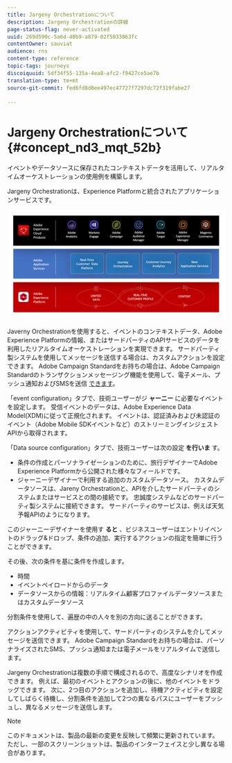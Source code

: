 ```yaml
---
title: Jargeny Orchestrationについて
description: Jargeny Orchestrationの詳細
page-status-flag: never-activated
uuid: 269d590c-5a6d-40b9-a879-02f5033863fc
contentOwner: sauviat
audience: rns
content-type: reference
topic-tags: journeys
discoiquuid: 5df34f55-135a-4ea8-afc2-f9427ce5ae7b
translation-type: tm+mt
source-git-commit: fed6fd8d8ee497ec47727f7297dc72f319fabe27

---
```



# Jargeny Orchestrationについて{#concept_nd3_mqt_52b}

イベントやデータソースに保存されたコンテキストデータを活用して、リアルタイムオーケストレーションの使用例を構築します。

Jargeny Orchestrationは、Experience Platformと統合されたアプリケーションサービスです。

![](../assets/journeydiagram.png)

Javerny Orchestrationを使用すると、イベントのコンテキストデータ、Adobe Experience Platformの情報、またはサードパーティのAPIサービスのデータを利用したリアルタイムオーケストレーションを実現できます。 サードパーティ製システムを使用してメッセージを送信する場合は、カスタムアクションを設定できます。 Adobe Campaign Standardをお持ちの場合は、Adobe Campaign Standardのトランザクションメッセージング機能を使用して、電子メール、プッシュ通知およびSMSを送信 [できます](https://docs.adobe.com/content/help/en/campaign-standard/using/communication-channels/transactional-messaging/about-transactional-messaging.html)。

「event configuration」タブで、技術ユーザーがジ **ャーニー** に必要なイベントを設定します。 受信イベントのデータは、Adobe Experience Data Model(XDM)に従って正規化されます。 イベントは、認証済みおよび未認証のイベント（Adobe Mobile SDKイベントなど）のストリーミングインジェストAPIから取得されます。

「Data source configuration」タブで、技術ユーザーは次の設定 **を行いま** す。

* 条件の作成とパーソナライゼーションのために、旅行デザイナーでAdobe Experience Platformから公開された様々なフィールドです。
* ジャーニーデザイナーで利用する追加のカスタムデータソース。 カスタムデータソースは、Jareny Orchestrationと、APIを介したサードパーティのシステムまたはサービスとの間の接続です。 忠誠度システムなどのサードパーティ製システムに接続できます。 サードパーティのサービスは、例えば天気予報APIのようになります。

このジャーニーデザイナーを使用す **ると** 、ビジネスユーザーはエントリイベントのドラッグ&amp;ドロップ、条件の追加、実行するアクションの指定を簡単に行うことができます。

その後、次の条件を基に条件を作成します。

* 時間
* イベントペイロードからのデータ
* データソースからの情報：リアルタイム顧客プロファイルデータソースまたはカスタムデータソース

分割条件を使用して、遍歴の中の人々を別の方向に送ることができます。

アクションアクティビティを使用して、サードパーティのシステムを介してメッセージを送信できます。 Adobe Campaign Standardをお持ちの場合は、パーソナライズされたSMS、プッシュ通知または電子メールをリアルタイムで送信します。

Jargeny Orchestrationは複数の手順で構成されるので、高度なシナリオを作成できます。 例えば、最初のイベントとアクションの後に、他のイベントをドラッグできます。 次に、2つ目のアクションを追加し、待機アクティビティを設定してしばらく待機し、分割条件を追加して2つの異なるパスにユーザーをプッシュし、異なるメッセージを送信します。

>[!NOTE]
>
>このドキュメントは、製品の最新の変更を反映して頻繁に更新されています。 ただし、一部のスクリーンショットは、製品のインターフェイスと少し異なる場合があります。

